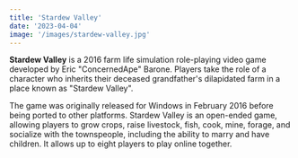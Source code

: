 ```yaml
---
title: 'Stardew Valley'
date: '2023-04-04'
image: '/images/stardew-valley.jpg'
---
```


**Stardew Valley** is a 2016 farm life simulation role-playing video game developed by Eric "ConcernedApe" Barone. Players take the role of a character who inherits their deceased grandfather's dilapidated farm in a place known as "Stardew Valley".

The game was originally released for Windows in February 2016 before being ported to other platforms. Stardew Valley is an open-ended game, allowing players to grow crops, raise livestock, fish, cook, mine, forage, and socialize with the townspeople, including the ability to marry and have children. It allows up to eight players to play online together.
